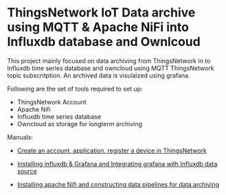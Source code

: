 # ThingsNetwork IoT Data archive using MQTT & Apache NiFi into Influxdb database and Ownlcoud

This project mainly focused on data archiving from ThingsNetwork in to Influxdb time series database and owncloud using MQTT ThingsNetwork topic subscritption.
An archived data is visulaized using grafana.

Following are the set of tools required to set up:

- ThingsNetwork Account
- Apache Nifi
- Influxdb time series database
- Owncloud as storage for longterm archiving

Manuals:

- [Create an account, application, register a device in ThingsNetwork](https://github.com/shivupoojar/ThingsNetwork-IoT-Data_aquistion-using-MQTT-and-NiFi-into-Influx-Ownlcoud/wiki/Handling-device-and-applicaion-in-Thingsnetwork-platform)

- [Installing influxdb & Grafana and Integrating grafana with Influxdb data source](https://github.com/shivupoojar/ThingsNetwork-IoT-Data_aquistion-using-MQTT-and-NiFi-into-Influx-Ownlcoud/wiki/Installing-Indluxdb-and-Grafana)
- [Installing apache Nifi and constructing data pipelines for data archiving](https://github.com/shivupoojar/ThingsNetwork-IoT-Data_aquistion-using-MQTT-and-NiFi-into-Influx-Ownlcoud/wiki/Installing-Indluxdb-and-Grafana)
